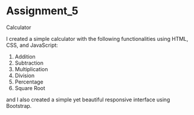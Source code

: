 # Assignment_5
Calculator

I created a simple calculator with the following functionalities using HTML, CSS, and JavaScript:

1) Addition
2) Subtraction
3) Multiplication
4) Division
5) Percentage
6) Square Root

and I also created a simple yet beautiful responsive interface using Bootstrap.
